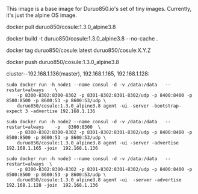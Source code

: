 This image is a base image for Duruo850.io's set of tiny images. Currently, it's just the alpine OS image.


docker pull duruo850/cosule:1.3.0_alpine3.8

docker build -t duruo850/cosule:1.3.0_alpine3.8 --no-cache .

docker tag duruo850/cosule:latest duruo850/cosule:X.Y.Z

docker push duruo850/cosule:1.3.0_alpine3.8


cluster--192.168.1.136(master), 192.168.1.165, 192.168.1.128:

    sudo docker run -h node1 --name consul -d -v /data:/data   --restart=always    \
        -p 8300-8302:8300-8302 -p 8301-8302:8301-8302/udp -p 8400:8400 -p 8500:8500 -p 8600:53 -p 8600:53/udp \
        duruo850/cosule:1.3.0_alpine3.8 agent -ui -server -bootstrap-expect 3 -advertise 192.168.1.136
    
    sudo docker run -h node2 --name consul -d -v /data:/data   --restart=always    -p   8300:8300  \
        -p 8300-8302:8300-8302 -p 8301-8302:8301-8302/udp -p 8400:8400 -p 8500:8500 -p 8600:53 -p 8600:53/udp \
        duruo850/cosule:1.3.0_alpine3.8 agent -ui -server -advertise 192.168.1.165 -join  192.168.1.136
        
    sudo docker run -h node3 --name consul -d -v /data:/data   --restart=always  \
        -p 8300-8302:8300-8302 -p 8301-8302:8301-8302/udp -p 8400:8400 -p 8500:8500 -p 8600:53 -p 8600:53/udp \
        duruo850/cosule:1.3.0_alpine3.8 agent -ui  -server -advertise 192.168.1.128 -join  192.168.1.136
